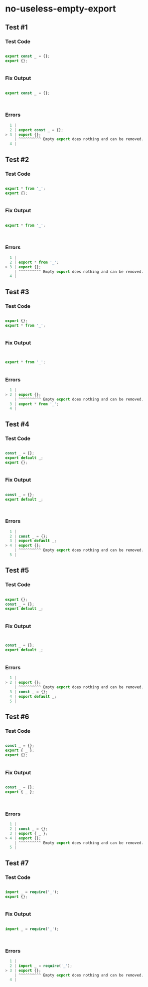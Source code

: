 # no-useless-empty-export

## Test #1

### Test Code

<!-- prettier-ignore -->
```ts

export const _ = {};
export {};
      
```

### Fix Output

<!-- prettier-ignore -->
```ts

export const _ = {};

      
```

### Errors

<!-- prettier-ignore -->
```ts
  1 |
  2 | export const _ = {};
> 3 | export {};
    | ^^^^^^^^^^ Empty export does nothing and can be removed.
  4 |       
```

## Test #2

### Test Code

<!-- prettier-ignore -->
```ts

export * from '_';
export {};
      
```

### Fix Output

<!-- prettier-ignore -->
```ts

export * from '_';

      
```

### Errors

<!-- prettier-ignore -->
```ts
  1 |
  2 | export * from '_';
> 3 | export {};
    | ^^^^^^^^^^ Empty export does nothing and can be removed.
  4 |       
```

## Test #3

### Test Code

<!-- prettier-ignore -->
```ts

export {};
export * from '_';
      
```

### Fix Output

<!-- prettier-ignore -->
```ts


export * from '_';
      
```

### Errors

<!-- prettier-ignore -->
```ts
  1 |
> 2 | export {};
    | ^^^^^^^^^^ Empty export does nothing and can be removed.
  3 | export * from '_';
  4 |       
```

## Test #4

### Test Code

<!-- prettier-ignore -->
```ts

const _ = {};
export default _;
export {};
      
```

### Fix Output

<!-- prettier-ignore -->
```ts

const _ = {};
export default _;

      
```

### Errors

<!-- prettier-ignore -->
```ts
  1 |
  2 | const _ = {};
  3 | export default _;
> 4 | export {};
    | ^^^^^^^^^^ Empty export does nothing and can be removed.
  5 |       
```

## Test #5

### Test Code

<!-- prettier-ignore -->
```ts

export {};
const _ = {};
export default _;
      
```

### Fix Output

<!-- prettier-ignore -->
```ts


const _ = {};
export default _;
      
```

### Errors

<!-- prettier-ignore -->
```ts
  1 |
> 2 | export {};
    | ^^^^^^^^^^ Empty export does nothing and can be removed.
  3 | const _ = {};
  4 | export default _;
  5 |       
```

## Test #6

### Test Code

<!-- prettier-ignore -->
```ts

const _ = {};
export { _ };
export {};
      
```

### Fix Output

<!-- prettier-ignore -->
```ts

const _ = {};
export { _ };

      
```

### Errors

<!-- prettier-ignore -->
```ts
  1 |
  2 | const _ = {};
  3 | export { _ };
> 4 | export {};
    | ^^^^^^^^^^ Empty export does nothing and can be removed.
  5 |       
```

## Test #7

### Test Code

<!-- prettier-ignore -->
```ts

import _ = require('_');
export {};
      
```

### Fix Output

<!-- prettier-ignore -->
```ts

import _ = require('_');

      
```

### Errors

<!-- prettier-ignore -->
```ts
  1 |
  2 | import _ = require('_');
> 3 | export {};
    | ^^^^^^^^^^ Empty export does nothing and can be removed.
  4 |       
```

